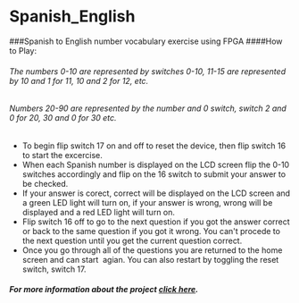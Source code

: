 # Spanish_English

###Spanish to English number vocabulary exercise using FPGA
####How to Play:

###### The numbers 0-10 are represented by switches 0-10, 11-15 are represented by 10 and 1 for 11, 10 and 2 for 12, etc.
###### Numbers 20-90 are represented by the number and 0 switch, switch 2 and 0 for 20, 30 and 0 for 30 etc.

- To begin flip switch 17 on and off to reset the device, then flip switch 16 to start the excercise.
- When each Spanish number is displayed on the LCD screen flip the 0-10 switches accordingly and flip on the 16 switch to submit your answer to be checked.
- If your answer is corect, correct will be displayed on the LCD screen and a green LED light will turn on, if your answer is wrong, wrong will be displayed and a red LED light will turn on. 
- Flip switch 16 off to go to the next question if you got the answer correct or back to the same question if you got it wrong. You can't procede to the next question until you get the current question correct. 
- Once you go through all of the questions you are returned to the home screen and can start  agian. You can also restart by toggling the reset switch, switch 17.

##### For more information about the project [click here](http://richar66.wix.com/spanish-english).



